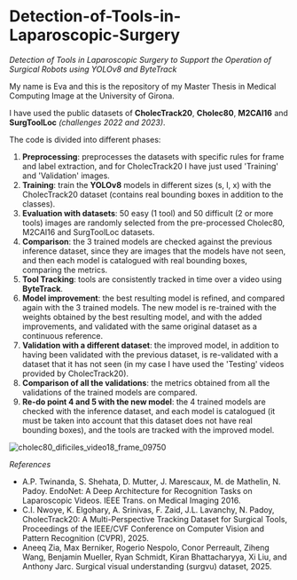 # Detection-of-Tools-in-Laparoscopic-Surgery
*Detection of Tools in Laparoscopic Surgery to Support the Operation of Surgical Robots using YOLOv8 and ByteTrack*


My name is Eva and this is the repository of my Master Thesis in Medical Computing Image at the University of Girona.

I have used the public datasets of **CholecTrack20**, **Cholec80**, **M2CAI16** and **SurgToolLoc** *(challenges 2022 and 2023)*.

The code is divided into different phases:
1. **Preprocessing**: preprocesses the datasets with specific rules for frame and label extraction, and for CholecTrack20 I have just used 'Training' and 'Validation' images. 
2. **Training**: train the **YOLOv8** models in different sizes (s, l, x) with the CholecTrack20 dataset (contains real bounding boxes in addition to the classes).
3. **Evaluation with datasets**: 50 easy (1 tool) and 50 difficult (2 or more tools) images are randomly selected from the pre-processed Cholec80, M2CAI16 and SurgToolLoc datasets.
4. **Comparison**: the 3 trained models are checked against the previous inference dataset, since they are images that the models have not seen, and then each model is catalogued with real bounding boxes, comparing the metrics.
5. **Tool Tracking**: tools are consistently tracked in time over a video using **ByteTrack**.
6. **Model improvement**: the best resulting model is refined, and compared again with the 3 trained models. The new model is re-trained with the weights obtained by the best resulting model, and with the added improvements, and validated with the same original dataset as a continuous reference.
7. **Validation with a different dataset**: the improved model, in addition to having been validated with the previous dataset, is re-validated with a dataset that it has not seen (in my case I have used the 'Testing' videos provided by CholecTrack20).
8. **Comparison of all the validations**: the metrics obtained from all the validations of the trained models are compared.
9. **Re-do point 4 and 5 with the new model**: the 4 trained models are checked with the inference dataset, and each model is catalogued (it must be taken into account that this dataset does not have real bounding boxes), and the tools are tracked with the improved model.


![cholec80_dificiles_video18_frame_09750](https://github.com/user-attachments/assets/4b2bc65d-d81e-4839-bbf5-9beaf5ada595)

*References*
- A.P. Twinanda, S. Shehata, D. Mutter, J. Marescaux, M. de Mathelin, N. Padoy. EndoNet: A Deep Architecture for Recognition Tasks on Laparoscopic Videos. IEEE Trans. on Medical Imaging 2016.
- C.I. Nwoye, K. Elgohary, A. Srinivas, F. Zaid, J.L. Lavanchy, N. Padoy, CholecTrack20: A Multi-Perspective Tracking Dataset for Surgical Tools, Proceedings of the IEEE/CVF Conference on Computer Vision and Pattern Recognition (CVPR), 2025.
- Aneeq Zia, Max Berniker, Rogerio Nespolo, Conor Perreault, Ziheng Wang, Benjamin Mueller, Ryan Schmidt, Kiran Bhattacharyya, Xi Liu, and Anthony Jarc. Surgical visual understanding (surgvu) dataset, 2025.
